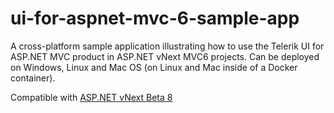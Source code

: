 # ui-for-aspnet-mvc-6-sample-app
A cross-platform sample application illustrating how to use the Telerik UI for ASP.NET MVC product in ASP.NET vNext MVC6 projects. Can be deployed on Windows, Linux and Mac OS (on Linux and Mac inside of a Docker container).

Compatible with [ASP.NET vNext Beta 8](https://github.com/aspnet/Home/wiki/Roadmap "ASP.NET vNext")
